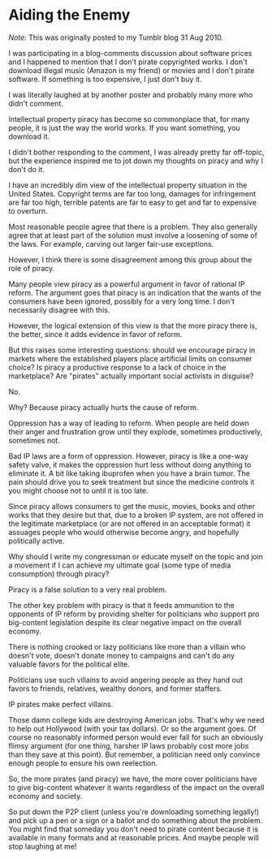 # Aiding the Enemy

*Note:* This was originally posted to my Tumblr blog 31 Aug 2010.

I was participating in a blog-comments discussion about software prices and I happened to mention that I don't pirate copyrighted works. I don't download illegal music (Amazon is my friend) or movies and I don't pirate software. If something is too expensive, I just don't buy it.

I was literally laughed at by another poster and probably many more who didn't comment.

Intellectual property piracy has become so commonplace that, for many people, it is just the way the world works. If you want something, you download it.

I didn't bother responding to the comment, I was already pretty far off-topic, but the experience inspired me to jot down my thoughts on piracy and why I don't do it.

I have an incredibly dim view of the intellectual property situation in the United States. Copyright terms are far too long, damages for infringement are far too high, terrible patents are far to easy to get and far to expensive to overturn.

Most reasonable people agree that there is a problem. They also generally agree that at least part of the solution must involve a loosening of some of the laws. For example, carving out larger fair-use exceptions.

However, I think there is some disagreement among this group about the role of piracy.

Many people view piracy as a powerful argument in favor of rational IP reform. The argument goes that piracy is an indication that the wants of the consumers have been ignored, possibly for a very long time. I don't necessarily disagree with this.

However, the logical extension of this view is that the more piracy there is, the better, since it adds evidence in favor of reform.

But this raises some interesting questions: should we encourage piracy in markets where the established players place artificial limits on consumer choice? Is piracy a productive response to a lack of choice in the marketplace? Are "pirates" actually important social activists in disguise?

No.

Why? Because piracy actually hurts the cause of reform.

Oppression has a way of leading to reform. When people are held down their anger and frustration grow until they explode, sometimes productively, sometimes not.

Bad IP laws are a form of oppression. However, piracy is like a one-way safety valve, it makes the oppression hurt less without doing anything to eliminate it. A bit like taking ibuprofen when you have a brain tumor. The pain should drive you to seek treatment but since the medicine controls it you might choose not to until it is too late.

Since piracy allows consumers to get the music, movies, books and other works that they desire but that, due to a broken IP system, are not offered in the legitimate marketplace (or are not offered in an acceptable format) it assuages people who would otherwise become angry, and hopefully politically active.

Why should I write my congressman or educate myself on the topic and join a movement if I can achieve my ultimate goal (some type of media consumption) through piracy?

Piracy is a false solution to a very real problem.

The other key problem with piracy is that it feeds ammunition to the opponents of IP reform by providing shelter for politicians who support pro big-content legislation despite its clear negative impact on the overall economy.

There is nothing crooked or lazy politicians like more than a villain who doesn't vote, doesn't donate money to campaigns and can't do any valuable favors for the political elite.

Politicians use such villains to avoid angering people as they hand out favors to friends, relatives, wealthy donors, and former staffers.

IP pirates make perfect villains.

Those damn college kids are destroying American jobs. That's why we need to help out Hollywood (with your tax dollars). Or so the argument goes. Of course no reasonably informed person would ever fall for such an obviously flimsy argument (for one thing, harsher IP laws probably cost more jobs than they save at this point). But remember, a politician need only convince enough people to ensure his own reelection.

So, the more pirates (and piracy) we have, the more cover politicians have to give big-content whatever it wants regardless of the impact on the overall economy and society.

So put down the P2P client (unless you're downloading something legally!) and pick up a pen or a sign or a ballot and do something about the problem. You might find that someday you don't need to pirate content because it is available in many formats and at reasonable prices. And maybe people will stop laughing at me!
